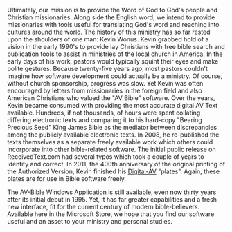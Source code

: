 Ultimately, our mission is to provide the Word of God to God's people and Christian missionaries. Along side the English word, we intend to provide missionaries with tools useful for translating God's word and reaching into cultures around the world. The history of this ministry has so far rested upon the shoulders of one man: Kevin Wonus. Kevin grabbed hold of a vision in the early 1990's to provide lay Christians with free bible search and publication tools to assist in ministries of the local church in America. In the early days of his work, pastors would typically squint their eyes and make polite gestures. Because twenty-five years ago, most pastors couldn't imagine how software development could actually be a ministry. Of course, without church sponsorship, progress was slow. Yet Kevin was often encouraged by letters from missionaries in the foreign field and also American Christians who valued the "AV Bible" software. Over the years, Kevin became consumed with providing the most accurate digital AV Text available. Hundreds, if not thousands, of hours were spent collating differing electronic texts and comparing it to his hard-copy "Bearing Precious Seed" King James Bible as the mediator between discrepancies among the publicly available electronic texts. In 2008, he re-published the texts themselves as a separate freely available work which others could incorporate into other bible-related software. The initial public release on ReceivedText.com had several typos which took a couple of years to identity and correct. In 2011, the 400th anniversary of the original printing of the Authorized Version, Kevin finished his [Digital-AV](http://digital-av.org/) "plates". Again, these plates are for use in Bible software freely.

The AV-Bible Windows Application is still available, even now thirty years after its initial debut in 1995. Yet, it has far greater capabilities and a fresh new interface, fit for the current century of modern bible-believers. Available here in the Microsoft Store, we hope that you find our software useful and an asset to your ministry and personal studies.